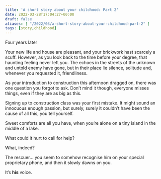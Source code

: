 ```yaml
---
title: 'A short story about your childhood: Part 2'
date: 2022-03-28T17:04:27+00:00
draft: false
aliases: [ "/2022/03/a-short-story-about-your-childhood-part-2" ]
tags: [story,childhood]
---
```


Four years later

Your new life and house are pleasant, and your brickwork hast scarcely a scuff. However, as you look back to the time before your degree, that haunting feeling never left you. The echoes in the streets of the unknown and untold enemy have gone, but in their place lie silence, solitude and, whenever you requested it, friendliness.

As your introduction to construction this afternoon dragged on, there was one question you forgot to ask. Don’t mind it though, everyone misses things, even if they are as big as this.

Signing up to construction class was your first mistake. It might sound an innocuous enough passion, but surely, surely it couldn’t have been the cause of all this, you tell yourself.

Sweet comforts are all you have, when you’re alone on a tiny island in the middle of a lake.

What could it hurt to call for help?

What, indeed?

The rescuer... you seem to somehow recognise him on your special proprietary phone, and then it slowly dawns on you.

It’s **his** voice.